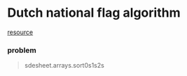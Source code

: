 # Dutch national flag algorithm

[resource](https://www.youtube.com/watch?v=J48aGjfjYTI)

### problem
> sdesheet.arrays.sort0s1s2s

